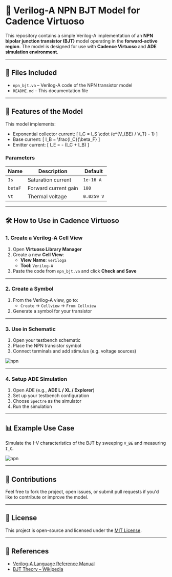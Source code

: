 # 🔧 Verilog-A NPN BJT Model for Cadence Virtuoso

This repository contains a simple Verilog-A implementation of an **NPN bipolar junction transistor (BJT)** model operating in the **forward-active region**. The model is designed for use with **Cadence Virtuoso** and **ADE simulation environment**.

---

## 📁 Files Included

- `npn_bjt.va` – Verilog-A code of the NPN transistor model
- `README.md` – This documentation file

---

## 🧪 Features of the Model

This model implements:

- Exponential collector current:
  \[
  I_C = I_S \cdot (e^{V_{BE} / V_T} - 1)
  \]
- Base current:
  \[
  I_B = \frac{I_C}{\beta_F}
  \]
- Emitter current:
  \[
  I_E = - (I_C + I_B)
  \]

### Parameters

| Name   | Description               | Default     |
|--------|---------------------------|-------------|
| `Is`   | Saturation current        | `1e-16 A`   |
| `betaF`| Forward current gain      | `100`       |
| `Vt`   | Thermal voltage           | `0.0259 V`  |

---

## 🛠️ How to Use in Cadence Virtuoso

### 1. Create a Verilog-A Cell View

1. Open **Virtuoso Library Manager**
2. Create a new **Cell View**:
   - **View Name**: `veriloga`
   - **Tool**: `Verilog-A`
3. Paste the code from `npn_bjt.va` and click **Check and Save**

---

### 2. Create a Symbol

1. From the Verilog-A view, go to:
   - `Create` → `Cellview` → `From Cellview`
2. Generate a symbol for your transistor

---

### 3. Use in Schematic

1. Open your testbench schematic
2. Place the NPN transistor symbol
3. Connect terminals and add stimulus (e.g. voltage sources)

![npn](https://github.com/user-attachments/assets/6c401cba-8ef4-4ba1-82cd-7bfb77319c8f)

---

### 4. Setup ADE Simulation

1. Open ADE (e.g., **ADE L / XL / Explorer**)
2. Set up your testbench configuration
3. Choose `Spectre` as the simulator
4. Run the simulation

---

## 📊 Example Use Case

Simulate the I-V characteristics of the BJT by sweeping `V_BE` and measuring `I_C`.

![npn](https://github.com/user-attachments/assets/2e291701-c647-4f78-a8fc-ebf23dc4b5c2)


---

## 🤝 Contributions

Feel free to fork the project, open issues, or submit pull requests if you'd like to contribute or improve the model.

---

## 📜 License

This project is open-source and licensed under the [MIT License](LICENSE).

---

## 🔗 References

- [Verilog-A Language Reference Manual](https://accellera.org/downloads/standards/verilog-a)
- [BJT Theory – Wikipedia](https://en.wikipedia.org/wiki/Bipolar_junction_transistor)

